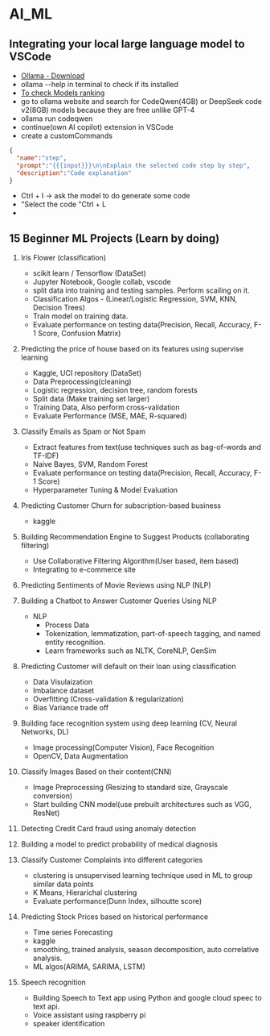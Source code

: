 # AI_ML

## Integrating your local large language model to VSCode
- [Ollama - Download](https://ollama.com/)
- ollama --help in terminal to check if its installed
- [To check Models ranking](https://evalplus.github.io/leaderboard.html)
- go to ollama website and search for CodeQwen(4GB) or DeepSeek code v2(8GB) models because they are free unlike GPT-4
- ollama run codeqwen
- continue(own AI copilot) extension in VSCode
- create a customCommands
```json
{
  "name":"step",
  "prompt":"{{{input}}}\n\nExplain the selected code step by step",
  "description":"Code explanation"
}

```
- Ctrl + I -> ask the model to do generate some code
- "Select the code "Ctrl + L
- 

## 15 Beginner ML Projects (Learn by doing)

1. Iris Flower (classification)
    - scikit learn / Tensorflow (DataSet)
    - Jupyter Notebook, Google collab, vscode
    - split data into training and testing samples. Perform scailing on it.
    - Classification Algos - (Linear/Logistic Regression, SVM, KNN, Decision Trees)
    - Train model on training data.
    - Evaluate performance on testing data(Precision, Recall, Accuracy, F-1 Score, Confusion Matrix)

2. Predicting the price of house based on its features using supervise learning
    - Kaggle, UCI repository (DataSet)
    - Data Preprocessing(cleaning)
    - Logistic regression, decision tree, random forests
    - Split data (Make training set larger)
    - Training Data, Also perform cross-validation
    - Evaluate Performance (MSE, MAE, R-squared)
  
     
3. Classify Emails as Spam or Not Spam
    - Extract features from text(use techniques such as bag-of-words and TF-IDF)
    - Naive Bayes, SVM, Random Forest
    -  Evaluate performance on testing data(Precision, Recall, Accuracy, F-1 Score)
    -  Hyperparameter Tuning & Model Evaluation

4. Predicting Customer Churn for subscription-based business
    - kaggle
5. Building Recommendation Engine to Suggest Products (collaborating filtering)
    - Use Collaborative Filtering Algorithm(User based, item based)
    - Integrating to e-commerce site
6. Predicting Sentiments of Movie Reviews using NLP (NLP)
7. Building a Chatbot to Answer Customer Queries Using NLP
    - NLP
        - Process Data
        - Tokenization, lemmatization, part-of-speech tagging, and named entity recognition.
        - Learn frameworks such as NLTK, CoreNLP, GenSim
8. Predicting Customer will default on their loan using classification
    - Data Visulaization
    - Imbalance dataset
    - Overfitting (Cross-validation & regularization)
    - Bias Variance trade off

9. Building face recognition system using deep learning (CV, Neural Networks, DL)
    - Image processing(Computer Vision), Face Recognition
    - OpenCV, Data Augmentation
10. Classify Images Based on their content(CNN)
    - Image Preprocessing (Resizing to standard size, Grayscale conversion)
    -  Start building CNN model(use prebuilt architectures such as VGG, ResNet)
11. Detecting Credit Card fraud using anomaly detection
12. Building a model to predict probability of medical diagnosis
13. Classify Customer Complaints into different categories
    - clustering is unsupervised learning technique used in ML to group similar data points
    - K Means, Hierarichal clustering
    - Evaluate performance(Dunn Index, silhoutte score)
14. Predicting Stock Prices based on historical performance
    - Time series Forecasting
    - kaggle
    - smoothing, trained analysis, season decomposition, auto correlative analysis.
    - ML algos(ARIMA, SARIMA, LSTM)
15. Speech recognition
    - Building Speech to Text app using Python and google cloud speec to text api.
    - Voice assistant using raspberry pi
    - speaker identification
